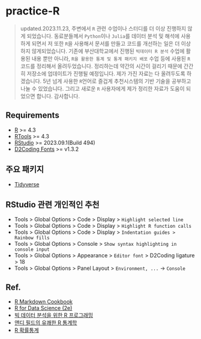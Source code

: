 # practice-R

> updated.2023.11.23, 주변에서 `R` 관련 수업이나 스터디를 더 이상 진행하지 않게 되었습니다. 동료분들께서 `Python`이나 `Julia`를 데이터 분석 및 해석에 사용하게 되면서 저 또한 `R`을 사용해서 문서를 만들고 코드를 개선하는 일은 더 이상 하지 않게되었습니다. 기존에 부산대학교에서 진행된 `빅데이터 R 분석` 수업에 활용된 내용 뿐만 아니라, `R을 활용한 통계 및 통계 패키지 배포` 수업 등에 사용된 `R` 코드를 정리해서 올려두었습니다. 정리하는데 약간의 시간이 걸리기 때문에 간간히 저장소에 업데이트가 진행될 예정입니다. 제가 가진 자료는 다 올려두도록 하겠습니다. 5년 넘게 사용한 `R`언어로 즐겁게 추천시스템의 기반 기술을 공부하고 나눌 수 있었습니다. 그리고 새로운 `R` 사용자에게 제가 정리한 자료가 도움이 되었으면 합니다. 감사합니다.

## Requirements
- [R](https://www.r-project.org/) >= 4.3
- [RTools](https://cran.r-project.org/bin/windows/Rtools/) >= 4.3
- [RStudio](https://posit.co/products/open-source/rstudio/) >= 2023.09.1(Build 494)
- [D2Coding Fonts](https://github.com/naver/d2codingfont) >= v1.3.2

## 주요 패키지
- [Tidyverse](https://www.tidyverse.org/)

## RStudio 관련 개인적인 추천
- Tools > Global Options > Code > Display > `Highlight selected line`
- Tools > Global Options > Code > Display > `Highlight R function calls`
- Tools > Global Options > Code > Display > `Indentation guides > Rainbow fills`
- Tools > Global Options > Console > `Show syntax highlighting in console input`
- Tools > Global Options > Appearance > `Editor font` > D2Coding ligature > 18
- Tools > Global Options > Panel Layout > `Environment, ...` -> `Console`

## Ref.
- [R Markdown Cookbook](https://bookdown.org/yihui/rmarkdown-cookbook/)
- [R for Data Science (2e)](https://r4ds.hadley.nz/)
- [빅 데이터 분석을 위한 R 프로그래밍](https://www.aladin.co.kr/shop/wproduct.aspx?ItemId=243077630)
- [앤디 필드의 유쾌한 R 통계학](https://www.aladin.co.kr/shop/wproduct.aspx?ItemId=182421450)
- [R 확률통계](https://www.aladin.co.kr/shop/wproduct.aspx?ItemId=180070309)